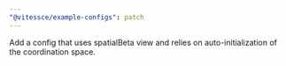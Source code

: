 ```yaml
---
"@vitessce/example-configs": patch
---
```


Add a config that uses spatialBeta view and relies on auto-initialization of the coordination space.
